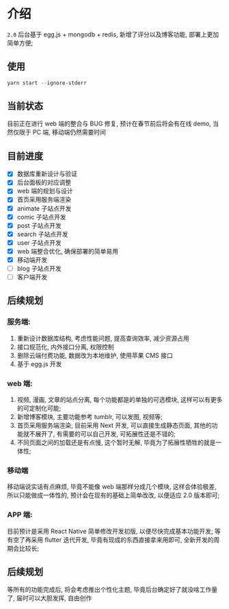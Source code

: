 # 介绍

`2.0` 后台基于 egg.js + mongodb + redis, 新增了评分以及博客功能, 部署上更加简单方便;

## 使用

```js
yarn start --ignore-stderr
```

## 当前状态

目前正在进行 web 端的整合与 BUG 修复, 预计在春节前后将会有在线 demo, 当然仅限于 PC 端, 移动端仍然需要时间

## 目前进度

-   [x] 数据库重新设计与验证
-   [x] 后台面板的对应调整
-   [x] web 端的规划与设计
-   [x] 首页采用服务端渲染
-   [x] animate 子站点开发
-   [x] comic 子站点开发
-   [x] post 子站点开发
-   [x] search 子站点开发
-   [x] user 子站点开发
-   [x] web 端整合优化, 确保部署的简单易用
-   [x] 移动端开发
-   [ ] blog 子站点开发
-   [ ] 客户端开发

## 后续规划

### 服务端:

1. 重新设计数据库结构, 考虑性能问题, 提高查询效率, 减少资源占用
2. 接口规范化, 内外接口分离, 权限控制
3. 删除云端付费功能, 数据改为本地维护, 使用苹果 CMS 接口
4. 基于 egg.js 开发

### web 端:

1. 视频, 漫画, 文章的站点分离, 每个功能都是的单独的可选模块, 这样可以有更多的可定制化可能;
2. 新增博客模块, 主要功能参考 tumblr, 可以发图, 视频等;
3. 首页采用服务端渲染, 目前采用 Next 开发, 可以直接生成静态页面, 其他的功能就不展开了, 有需要的可以自己开发, 可拓展性还是不错的;
4. 不同页面之间的加载还是有点慢, 这个暂时无解, 毕竟为了拓展性牺牲的就是一体性;

### 移动端

移动端说实话有点麻烦, 毕竟不能像 web 端那样分成几个模块, 这样会体验极差, 所以只能做成一体性的, 预计会在现有的基础上简单改改, 以便适应 2.0 版本即可;

### APP 端:

目前预计是采用 React Native 简单修改开发初版, 以便尽快完成基本功能开发;
等有空了再采用 flutter 迭代开发, 毕竟有现成的东西直接拿来用即可, 全新开发的周期会比较长;

## 后续规划

等所有的功能完成后, 将会考虑推出个性化主题, 毕竟后台确定好了就没啥工作量了, 届时可以大胆发挥, 自由创作
